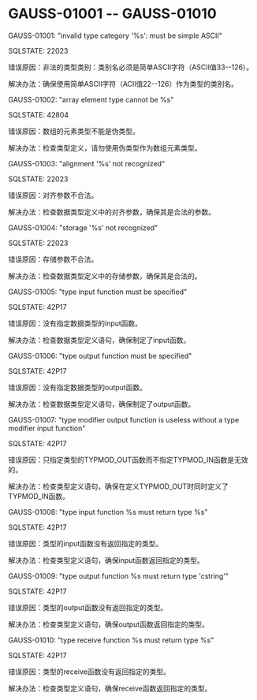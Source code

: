 # GAUSS-01001 -- GAUSS-01010

GAUSS-01001: "invalid type category '%s': must be simple ASCII"

SQLSTATE: 22023

错误原因：非法的类型类别：类别名必须是简单ASCII字符（ASCII值33--126）。

解决办法：确保使用简单ASCII字符（ACII值22--126）作为类型的类别名。

GAUSS-01002: "array element type cannot be %s"

SQLSTATE: 42804

错误原因：数组的元素类型不能是伪类型。

解决办法：检查类型定义，请勿使用伪类型作为数组元素类型。

GAUSS-01003: "alignment '%s' not recognized"

SQLSTATE: 22023

错误原因：对齐参数不合法。

解决办法：检查数据类型定义中的对齐参数，确保其是合法的参数。

GAUSS-01004: "storage '%s' not recognized"

SQLSTATE: 22023

错误原因：存储参数不合法。

解决办法：检查数据类型定义中的存储参数，确保其是合法的。

GAUSS-01005: "type input function must be specified"

SQLSTATE: 42P17

错误原因：没有指定数据类型的input函数。

解决办法：检查数据类型定义语句，确保制定了input函数。

GAUSS-01006: "type output function must be specified"

SQLSTATE: 42P17

错误原因：没有指定数据类型的output函数。

解决办法：检查数据类型定义语句，确保制定了output函数。

GAUSS-01007: "type modifier output function is useless without a type modifier input function"

SQLSTATE: 42P17

错误原因：只指定类型的TYPMOD\_OUT函数而不指定TYPMOD\_IN函数是无效的。

解决办法：检查类型定义语句，确保在定义TYPMOD\_OUT时同时定义了TYPMOD\_IN函数。

GAUSS-01008: "type input function %s must return type %s"

SQLSTATE: 42P17

错误原因：类型的input函数没有返回指定的类型。

解决办法：检查类型定义语句，确保input函数返回指定的类型。

GAUSS-01009: "type output function %s must return type 'cstring'"

SQLSTATE: 42P17

错误原因：类型的output函数没有返回指定的类型。

解决办法：检查类型定义语句，确保output函数返回指定的类型。

GAUSS-01010: "type receive function %s must return type %s"

SQLSTATE: 42P17

错误原因：类型的receive函数没有返回指定的类型。

解决办法：检查类型定义语句，确保receive函数返回指定的类型。

